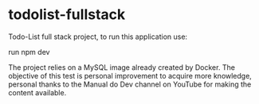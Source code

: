 # todolist-fullstack

Todo-List full stack project, to run this application use:

run npm dev

The project relies on a MySQL image already created by Docker.
The objective of this test is personal improvement to acquire more knowledge, personal thanks to the Manual do Dev channel on YouTube for making the content available.
